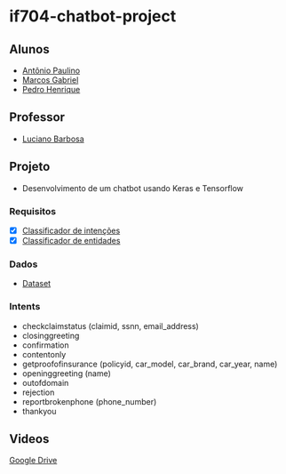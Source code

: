 # if704-chatbot-project

## Alunos
* [Antônio Paulino](https://github.com/aplneto)
* [Marcos Gabriel](https://github.com/gabrieldapaz)
* [Pedro Henrique](https://github.com/pedrohlscin)

## Professor
* [Luciano Barbosa](https://github.com/ProfLuciano)

## Projeto
* Desenvolvimento de um chatbot usando Keras e Tensorflow

### Requisitos

- [x] [Classificador de intenções](if704_entities_classifier.ipynb)
- [x] [Classificador de entidades](if704_intent_classifier.ipynb)

### Dados

* [Dataset]

[Dataset]: https://github.com/awslabs/multi-domain-goal-oriented-dialogues-dataset

### Intents

* checkclaimstatus (claimid, ssnn, email_address)
* closinggreeting
* confirmation
* contentonly
* getproofofinsurance (policyid, car_model, car_brand, car_year, name)
* openinggreeting (name)
* outofdomain
* rejection
* reportbrokenphone (phone_number)
* thankyou

## Videos

[Google Drive](https://drive.google.com/drive/folders/1_w3cTjcT9fL_p4zWD1kSBjvky1cARzIG)

<!--O, car_brand, car_model, car_year, claimid, email_address, name, phone_number, policyid, ssn-->
